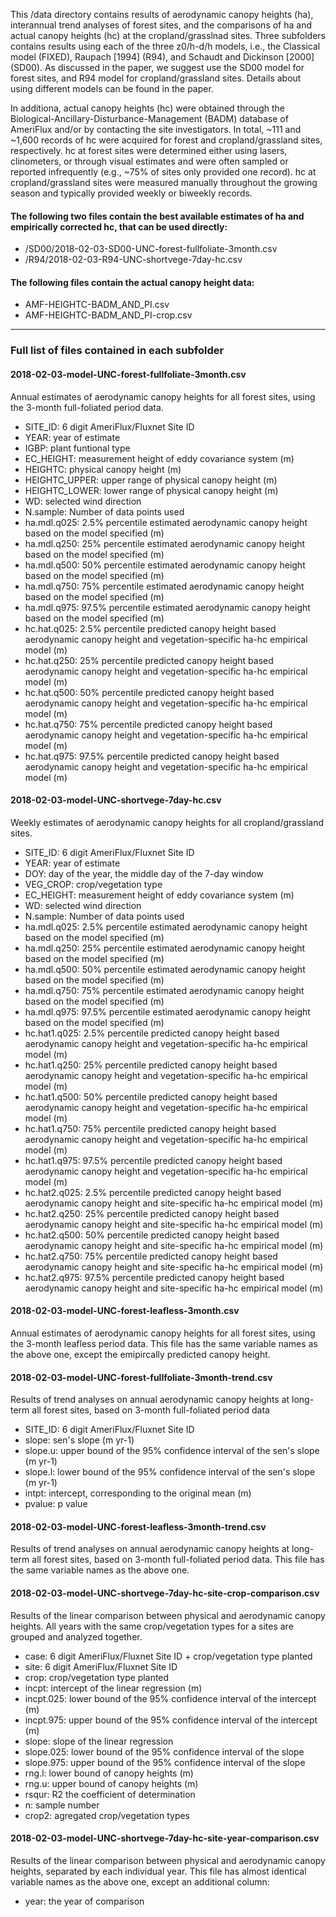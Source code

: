 This /data directory contains results of aerodynamic canopy heights (ha), interannual trend analyses of forest sites, and the comparisons of ha and actual canopy heights (hc) at the cropland/grasslnad sites. Three subfolders contains results using each of the three z0/h-d/h models, i.e., the Classical model (FIXED), Raupach [1994] (R94), and Schaudt and Dickinson [2000] (SD00). As discussed in the paper, we suggest use the SD00 model for forest sites, and R94 model for cropland/grassland sites. Details about using different models can be found in the paper. 

In additiona, actual canopy heights (hc) were obtained through the Biological-Ancillary-Disturbance-Management (BADM) database of AmeriFlux and/or by contacting the site investigators. In total, ~111 and ~1,600 records of hc were acquired for forest and cropland/grassland sites, respectively. hc at forest sites were determined either using lasers, clinometers, or through visual estimates and were often sampled or reported infrequently (e.g., ~75% of sites only provided one record). hc at cropland/grassland sites were measured manually throughout the growing season and typically provided weekly or biweekly records.

#### The following two files contain the best available estimates of ha and empirically corrected hc, that can be used directly:  
* /SD00/2018-02-03-SD00-UNC-forest-fullfoliate-3month.csv  
* /R94/2018-02-03-R94-UNC-shortvege-7day-hc.csv

#### The following files contain the actual canopy height data:
* AMF-HEIGHTC-BADM_AND_PI.csv 
* AMF-HEIGHTC-BADM_AND_PI-crop.csv

----
### Full list of files contained in each subfolder  
#### 2018-02-03-model-UNC-forest-fullfoliate-3month.csv  
Annual estimates of aerodynamic canopy heights for all forest sites, using the 3-month full-foliated period data. 
* SITE_ID: 6 digit AmeriFlux/Fluxnet Site ID	
* YEAR: year of estimate
* IGBP: plant funtional type	
* EC_HEIGHT: measurement height of eddy covariance system (m)
* HEIGHTC: physical canopy height (m) 
* HEIGHTC_UPPER: upper range of physical canopy height (m)
* HEIGHTC_LOWER: lower range of physical canopy height (m)
* WD: selected wind direction 
* N.sample: Number of data points used
* ha.mdl.q025: 2.5% percentile estimated aerodynamic canopy height based on the model specified (m)
* ha.mdl.q250: 25% percentile estimated aerodynamic canopy height based on the model specified (m)
* ha.mdl.q500: 50% percentile estimated aerodynamic canopy height based on the model specified (m)
* ha.mdl.q750: 75% percentile estimated aerodynamic canopy height based on the model specified (m)
* ha.mdl.q975: 97.5% percentile estimated aerodynamic canopy height based on the model specified (m)
* hc.hat.q025: 2.5% percentile predicted canopy height based aerodynamic canopy height and vegetation-specific ha-hc empirical model (m)
* hc.hat.q250: 25% percentile predicted canopy height based aerodynamic canopy height and vegetation-specific ha-hc empirical model (m)
* hc.hat.q500: 50% percentile predicted canopy height based aerodynamic canopy height and vegetation-specific ha-hc empirical model (m)
* hc.hat.q750: 75% percentile predicted canopy height based aerodynamic canopy height and vegetation-specific ha-hc empirical model (m)
* hc.hat.q975: 97.5% percentile predicted canopy height based aerodynamic canopy height and vegetation-specific ha-hc empirical model (m)

#### 2018-02-03-model-UNC-shortvege-7day-hc.csv
Weekly estimates of aerodynamic canopy heights for all cropland/grassland sites. 
* SITE_ID: 6 digit AmeriFlux/Fluxnet Site ID	
* YEAR: year of estimate
* DOY: day of the year, the middle day of the 7-day window
* VEG_CROP: crop/vegetation type	
* EC_HEIGHT: measurement height of eddy covariance system (m)
* WD: selected wind direction 
* N.sample: Number of data points used
* ha.mdl.q025: 2.5% percentile estimated aerodynamic canopy height based on the model specified (m)
* ha.mdl.q250: 25% percentile estimated aerodynamic canopy height based on the model specified (m)
* ha.mdl.q500: 50% percentile estimated aerodynamic canopy height based on the model specified (m)
* ha.mdl.q750: 75% percentile estimated aerodynamic canopy height based on the model specified (m)
* ha.mdl.q975: 97.5% percentile estimated aerodynamic canopy height based on the model specified (m)
* hc.hat1.q025: 2.5% percentile predicted canopy height based aerodynamic canopy height and vegetation-specific ha-hc empirical model (m)
* hc.hat1.q250: 25% percentile predicted canopy height based aerodynamic canopy height and vegetation-specific ha-hc empirical model (m)
* hc.hat1.q500: 50% percentile predicted canopy height based aerodynamic canopy height and vegetation-specific ha-hc empirical model (m)
* hc.hat1.q750: 75% percentile predicted canopy height based aerodynamic canopy height and vegetation-specific ha-hc empirical model (m)
* hc.hat1.q975: 97.5% percentile predicted canopy height based aerodynamic canopy height and vegetation-specific ha-hc empirical model (m)
* hc.hat2.q025: 2.5% percentile predicted canopy height based aerodynamic canopy height and site-specific ha-hc empirical model (m)
* hc.hat2.q250: 25% percentile predicted canopy height based aerodynamic canopy height and site-specific ha-hc empirical model (m)
* hc.hat2.q500: 50% percentile predicted canopy height based aerodynamic canopy height and site-specific ha-hc empirical model (m)
* hc.hat2.q750: 75% percentile predicted canopy height based aerodynamic canopy height and site-specific ha-hc empirical model (m)
* hc.hat2.q975: 97.5% percentile predicted canopy height based aerodynamic canopy height and site-specific ha-hc empirical model (m)

#### 2018-02-03-model-UNC-forest-leafless-3month.csv
Annual estimates of aerodynamic canopy heights for all forest sites, using the 3-month leafless period data. This file has the same variable names as the above one, except the emipircally predicted canopy height. 
  
#### 2018-02-03-model-UNC-forest-fullfoliate-3month-trend.csv
Results of trend analyses on annual aerodynamic canopy heights at long-term all forest sites, based on 3-month full-foliated period data
* SITE_ID: 6 digit AmeriFlux/Fluxnet Site ID	
* slope: sen's slope (m yr-1) 
* slope.u: upper bound of the 95% confidence interval of the sen's slope (m yr-1)
* slope.l: lower bound of the 95% confidence interval of the sen's slope (m yr-1)
* intpt: intercept, corresponding to the original mean (m)
* pvalue: p value  

#### 2018-02-03-model-UNC-forest-leafless-3month-trend.csv
Results of trend analyses on annual aerodynamic canopy heights at long-term all forest sites, based on 3-month full-foliated period data. This file has the same variable names as the above one. 

#### 2018-02-03-model-UNC-shortvege-7day-hc-site-crop-comparison.csv
Results of the linear comparison between physical and aerodynamic canopy heights. All years with the same crop/vegetation types for a sites are grouped and analyzed together.    
* case: 6 digit AmeriFlux/Fluxnet Site ID	+ crop/vegetation type planted
* site: 6 digit AmeriFlux/Fluxnet Site ID	
* crop: crop/vegetation type planted
* incpt: intercept of the linear regression (m)
* incpt.025: lower bound of the 95% confidence interval of the intercept (m)
* incpt.975: upper bound of the 95% confidence interval of the intercept (m)
* slope: slope of the linear regression
* slope.025: lower bound of the 95% confidence interval of the slope
* slope.975: upper bound of the 95% confidence interval of the slope
* rng.l: lower bound of canopy heights (m)
* rng.u: upper bound of canopy heights (m)
* rsqur: R2 the coefficient of determination
* n: sample number
* crop2: agregated crop/vegetation types
  
#### 2018-02-03-model-UNC-shortvege-7day-hc-site-year-comparison.csv
Results of the linear comparison between physical and aerodynamic canopy heights, separated by each individual year. This file has almost identical variable names as the above one, except an additional column:
* year: the year of comparison   
